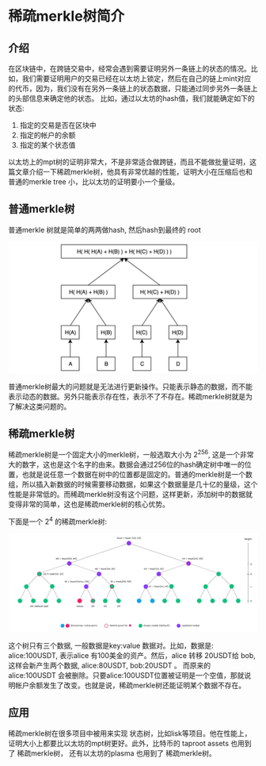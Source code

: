 # 稀疏merkle树简介

## 介绍

在区块链中，在跨链交易中，经常会遇到需要证明另外一条链上的状态的情况。比如，我们需要证明用户的交易已经在以太坊上锁定，然后在自己的链上mint对应的代币，因为，我们没有在另外一条链上的状态数据，只能通过同步另外一条链上的头部信息来确定他的状态。
比如，通过以太坊的hash值，我们就能确定如下的状态:

1. 指定的交易是否在区块中
2. 指定的帐户的余额
3. 指定的某个状态值

以太坊上的mpt树的证明非常大，不是非常适合做跨链，而且不能做批量证明，这篇文章介绍一下稀疏merkle树，他具有非常优越的性能，证明大小在压缩后也和普通的merkle tree 小，比以太坊的证明要小一个量级。

## 普通merkle树

普通merkle 树就是简单的两两做hash, 然后hash到最终的 root

![alt text](img/merkle-tree.png)

普通merkle树最大的问题就是无法进行更新操作。只能表示静态的数据，而不能表示动态的数据。另外只能表示存在性，表示不了不存在。稀疏merkle树就是为了解决这类问题的。

## 稀疏merkle树

稀疏merkle树是一个固定大小的merkle树，一般选取大小为 $2^{256}$, 这是一个非常大的数字，这也是这个名字的由来。数据会通过256位的hash确定树中唯一的位置，也就是说任意一个数据在树中的位置都是固定的。普通的merkle树是一个数组，所以插入新数据的时候需要移动数据，如果这个数据量是几十亿的量级，这个性能是非常低的。而稀疏merkle树没有这个问题，这样更新，添加树中的数据就变得非常的简单，这也是稀疏merkle树的核心优势。

下面是一个 $2^4$ 的稀疏merkle树:

![alt text](img/smt.pmg.webp)

这个树只有三个数据, 一般数据是key:value 数据对。比如，数据是: alice:100USDT, 表示alice 有100美金的资产。然后，alice 转移 20USDT给 bob, 这样会新产生两个数据, alice:80USDT, bob:20USDT 。 而原来的alice:100USDT 会被删除。只要alice:100USDT位置被证明是一个空值，那就说明帐户余额发生了改变。也就是说，稀疏merkle树还能证明某个数据不存在。

## 应用

稀疏merkle树在很多项目中被用来实现 状态树，比如lisk等项目。他在性能上，证明大小上都要比以太坊的mpt树更好。此外，比特币的 taproot assets 也用到了 稀疏merkle树， 还有以太坊的plasma 也用到了 稀疏merkle树。
